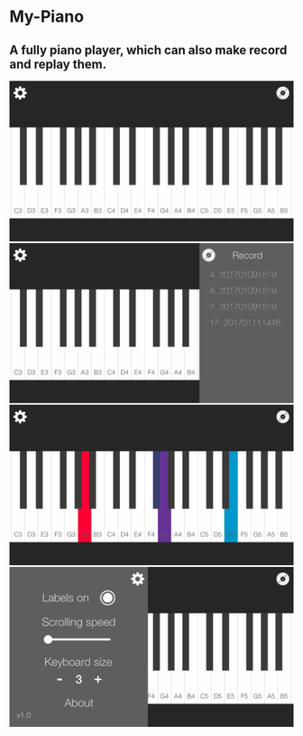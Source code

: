 # My-Piano

## A fully piano player, which can also make record and replay them.

![IMG_2583.PNG](assets/IMG_2583.PNG) 
![IMG_2584.PNG](assets/IMG_2584.PNG) 
![IMG_2585.PNG](assets/IMG_2585.PNG) 
![IMG_2586.PNG](assets/IMG_2586.PNG) 

